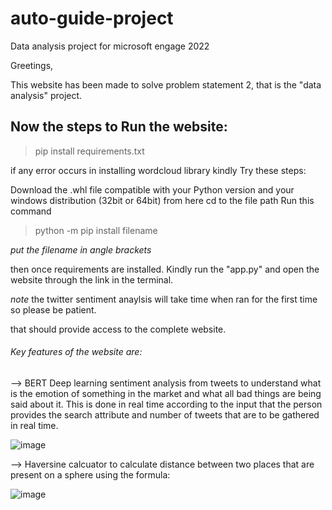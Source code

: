 # auto-guide-project
 Data analysis project for microsoft engage 2022

Greetings, 

This website has been made to solve problem statement 2, that is the "data analysis" project. 


## Now the steps to Run the website:

>  pip install requirements.txt

if any error occurs in installing wordcloud library kindly Try these steps:

Download the .whl file compatible with your Python version and your windows distribution (32bit or 64bit) from here
cd to the file path
Run this command  
>  python -m pip install filename

*put the filename in  angle brackets*

then once requirements are installed. Kindly run the "app.py" and open the website through the link in the terminal.
 
*note* the twitter sentiment anaylsis will take time when ran for the first time so please be patient.
 
 

that should provide access to the complete website.

###### Key features of the website are:


--> BERT Deep learning sentiment analysis from tweets to understand what is the emotion of something in the market and what all bad things are being said about it. This is done in real time according to the input that the person provides the search attribute and number of tweets that are to be gathered in real time.

![image](https://user-images.githubusercontent.com/64247290/170885452-cfae2081-8f76-43d8-b423-94b05f1e31b7.png)


--> Haversine calcuator to calculate distance between two places that are present on a sphere using the formula:

![image](https://user-images.githubusercontent.com/64247290/170885246-b0162a49-979e-4da0-8608-08dd91712435.png)



